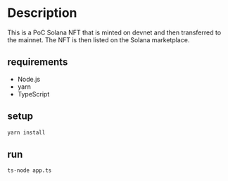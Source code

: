 # Description
This is a PoC Solana NFT that is minted on devnet and then transferred to the mainnet. The NFT is then listed on the Solana marketplace.

## requirements
- Node.js
- yarn
- TypeScript

## setup
```bash
yarn install
```
## run
```bash
ts-node app.ts
```
